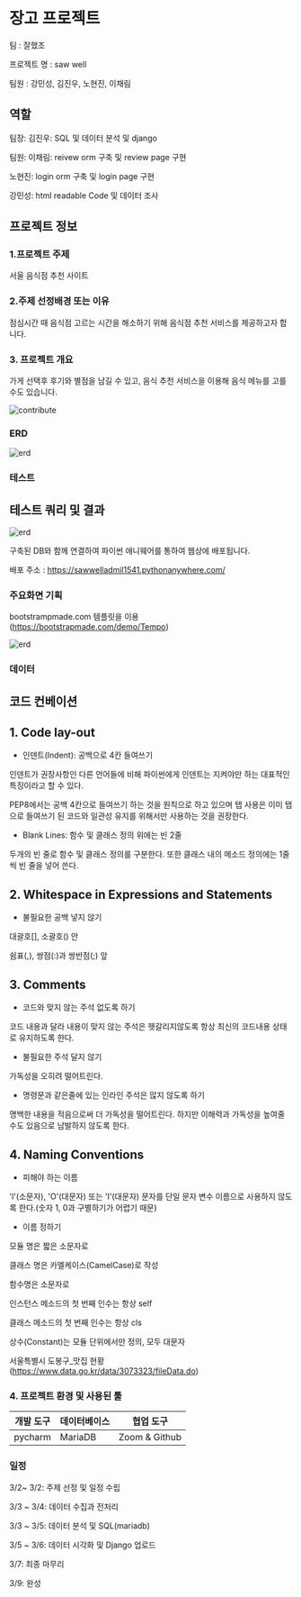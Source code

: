 # 장고 프로젝트

팀 : 잘했조

프로젝트 명 : saw well

팀원 : 강민성, 김진우, 노현진, 이채림

## 역할

팀장: 김진우: SQL 및 데이터 분석 및 django 

팀원: 이채림: reivew orm 구축 및 review page 구현

노현진: login orm 구축 및 login page 구현

강민성: html readable Code 및 데이터 조사


## 프로젝트 정보 

### 1.프로젝트 주제

서울 음식점 추천 사이트

### 2.주제 선정배경 또는 이유

점심시간 때  음식점 고르는 시간을 해소하기 위해 음식점 추천 서비스를 제공하고자 합니다.

### 3. 프로젝트 개요

가게 선택후 후기와 별점을 남길 수 있고, 음식 추천 서비스을 이용해 음식 메뉴를 고를 수도 있습니다.

<img width="%100" alt='contribute' src='https://user-images.githubusercontent.com/73889507/156279545-b7737c3b-ecc1-41e3-9d18-0626b5139e5e.jpg'>

### ERD

<img width="%100" alt='erd' src='https://user-images.githubusercontent.com/73889507/156583549-6f74a22b-7fc5-435a-8a0f-e58b164b4509.png'>

### 테스트 

## 테스트 쿼리 및 결과

<img width="%100" alt='erd' src='https://user-images.githubusercontent.com/73889507/156928469-224a855f-f682-4f5d-9e00-84452788c661.png'>

구축된 DB와 함께 연결하여 파이썬 애니웨어를 통하여 웹상에 배포됩니다. 

배포 주소 : https://sawwelladmil1541.pythonanywhere.com/

### 주요화면 기획

bootstrampmade.com 템플릿을 이용 (https://bootstrapmade.com/demo/Tempo)

<img width="%100" alt='erd' src='https://user-images.githubusercontent.com/73889507/157559811-f0419800-8c63-4c13-b098-573d9b099077.png'>

### 데이터

## 코드 컨베이션

## 1. Code lay-out

- 인덴트(Indent): 공백으로 4칸 들여쓰기

인덴트가 권장사항인 다른 언어들에 비해 파이썬에게 인덴트는 지켜야만 하는 대표적인 특징이라고 할 수 있다.

PEP8에서는 공백 4칸으로 들여쓰기 하는 것을 원칙으로 하고 있으며 탭 사용은 이미 탭으로 들여쓰기 된 코드와 일관성 유지를 위해서만 사용하는 것을 권장한다.

- Blank Lines: 함수 및 클래스 정의 위에는 빈 2줄

두개의 빈 줄로 함수 및 클래스 정의를 구분한다. 또한 클래스 내의 메소드 정의에는 1줄씩 빈 줄을 넣어 쓴다.

## 2. Whitespace in Expressions and Statements

- 불필요한 공백 넣지 않기

대괄호[], 소괄호() 안

쉼표(,), 쌍점(:)과 쌍반점(;) 앞

## 3. Comments

- 코드와 맞지 않는 주석 없도록 하기

코드 내용과 달라 내용이 맞지 않는 주석은 헷갈리지않도록 항상 최신의 코드내용 상태로 유지하도록 한다.

- 불필요한 주석 달지 않기

가독성을 오히려 떨어트린다.

- 명령문과 같은줄에 있는 인라인 주석은 많지 않도록 하기

명백한 내용을 적음으로써 더 가독성을 떨어트린다. 하지만 이해력과 가독성을 높여줄 수도 있음으로 남발하지 않도록 한다.

## 4. Naming Conventions

- 피해야 하는 이름

'l'(소문자), 'O'(대문자) 또는 'I'(대문자) 문자를 단일 문자 변수 이름으로 사용하지 않도록 한다.(숫자 1, 0과 구별하기가 어렵기 때문)

- 이름 정하기

모듈 명은 짧은 소문자로

클래스 명은 카멜케이스(CamelCase)로 작성

함수명은 소문자로

인스턴스 메소드의 첫 번째 인수는 항상 self

클래스 메소드의 첫 번째 인수는 항상 cls

상수(Constant)는 모듈 단위에서만 정의, 모두 대문자

서울특별시 도봉구_맛집 현황(https://www.data.go.kr/data/3073323/fileData.do)


### 4. 프로젝트 환경 및 사용된 툴


| 개발 도구 | 데이터베이스 | 협업 도구       |
| --------- | ------------ | -------------- |
|  pycharm  | MariaDB      | Zoom  & Github |

### 일정

3/2~ 3/2: 주제 선정 및 일정 수립

3/3 ~ 3/4: 데이터 수집과 전처리

3/3 ~ 3/5: 데이터 분석 및 SQL(mariadb)

3/5 ~ 3/6: 데이터 시각화 및 Django 업로드

3/7: 최종 마무리

3/9: 완성
